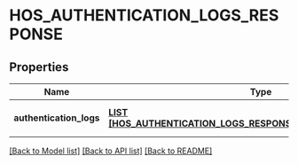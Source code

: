 # HOS_AUTHENTICATION_LOGS_RESPONSE

## Properties
Name | Type | Description | Notes
------------ | ------------- | ------------- | -------------
**authentication_logs** | [**LIST [HOS_AUTHENTICATION_LOGS_RESPONSE_AUTHENTICATION_LOGS]**](HosAuthenticationLogsResponse_authenticationLogs.md) |  | [optional] [default to null]

[[Back to Model list]](../README.md#documentation-for-models) [[Back to API list]](../README.md#documentation-for-api-endpoints) [[Back to README]](../README.md)


